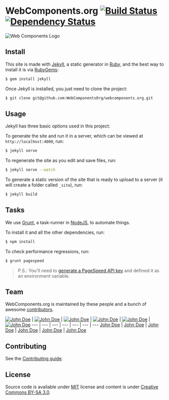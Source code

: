 # WebComponents.org [![Build Status](https://secure.travis-ci.org/WebComponentsOrg/webcomponents.org.png?branch=master)](https://travis-ci.org/WebComponentsOrg/webcomponents.org) [![Dependency Status](https://david-dm.org/WebComponentsOrg/webcomponents.org.png)](https://david-dm.org/WebComponentsOrg/webcomponents.org)

![Web Components Logo](http://f.cl.ly/items/253L1A2x1F3c3Y1b3R2P/logo.png)

## Install

This site is made with [Jekyll](https://github.com/mojombo/jekyll/), a static generator in [Ruby](https://www.ruby-lang.org/en/downloads/), and the best way to install it is via [RubyGems](http://rubygems.org/):

```sh
$ gem install jekyll
```

Once Jekyll is installed, you just need to clone the project:

```sh
$ git clone git@github.com:WebComponentsOrg/webcomponents.org.git
```

## Usage

Jekyll has three basic options used in this project:

To generate the site and run it in a server, which can be viewed at `http://localhost:4000`, run:

```sh
$ jekyll serve
```

To regenerate the site as you edit and save files, run:

```sh
$ jekyll serve --watch
```

To generate a static version of the site that is ready to upload to a server (it will create a folder called `_site`), run:

```sh
$ jekyll build
```

## Tasks

We use [Grunt](http://gruntjs.com/), a task-runner in [NodeJS](http://nodejs.org/download/), to automate things. 

To install it and all the other dependencies, run:

```sh
$ npm install
```

To check performance regressions, run:

```sh
$ grunt pagespeed
```

> P.S.: You'll need to [generate a PageSpeed API key](https://developers.google.com/speed/docs/insights/v1/getting_started#auth) and defined it as an environment variable.

## Team

WebComponents.org is maintained by these people and a bunch of awesome [contributors](https://github.com/WebComponentsOrg/webcomponents.org/graphs/contributors).

[![John Doe](https://2.gravatar.com/avatar/b72a336d704fa47a87910fa4a08705ef)](https://github.com/lolcat) | [![John Doe](https://2.gravatar.com/avatar/b72a336d704fa47a87910fa4a08705ef)](https://github.com/lolcat) | [![John Doe](https://2.gravatar.com/avatar/b72a336d704fa47a87910fa4a08705ef)](https://github.com/lolcat) | [![John Doe](https://2.gravatar.com/avatar/b72a336d704fa47a87910fa4a08705ef)](https://github.com/lolcat) | [![John Doe](https://2.gravatar.com/avatar/b72a336d704fa47a87910fa4a08705ef)](https://github.com/lolcat) | [![John Doe](https://2.gravatar.com/avatar/b72a336d704fa47a87910fa4a08705ef)](https://github.com/lolcat)
--- | --- | --- | --- | --- | --- | ---
[John Doe](https://github.com/lolcat) | [John Doe](https://github.com/lolcat) | [John Doe](https://github.com/lolcat) | [John Doe](https://github.com/lolcat) | [John Doe](https://github.com/lolcat) | [John Doe](https://github.com/lolcat)

## Contributing

See the [Contributing guide](https://github.com/WebComponentsOrg/webcomponents.org/blob/master/contributing.md).

## License

Source code is available under [MIT](http://opensource.org/licenses/MIT) license and content is under [Creative Commons BY-SA 3.0](http://creativecommons.org/licenses/by-sa/3.0/deed.en_US).

